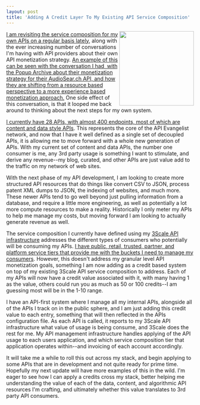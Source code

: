 ```yaml
---
layout: post
title: 'Adding A Credit Layer To My Existing API Service Composition'
---
```

<p><img src="https://s3.amazonaws.com/kinlane-productions/bw-icons/bw-counting.png" alt="" width="200" align="right" /></p>
<p><a href="http://apievangelist.com/2015/02/02/api-management-infrastructure-and-service-composition-is-key-to-orchestration-with-microservices-in-a-containerized-world/">I am revisiting the service composition for my own APIs on a regular basis lately</a>, along with the ever increasing number of conversations I'm having with API providers about their own API monetization strategy. <a href="http://apievangelist.com/2015/07/30/is-your-monetization-rooted-in-the-resource-or-experience-side-of-your-api-operations/">An example of this can be seen with the conversation I had&nbsp;&nbsp;with the Popup Archive about their monetization strategy for their AudioSear.ch API, and how they are shifting from a resource based perspective to a more experience based monetization approach.</a> One side effect of this conversation, is that it looped me back around to thinking about the next steps for my own system.</p>
<p><a href="https://kin-lane.github.io/master/">I currently have 28 APIs, with almost 400 endpoints, most of which are content and data style APIs</a>. This represents the core of the API Evangelist network, and now that I have it well defined as a single set of decoupled APIs, it is allowing me to move forward with a whole new generation of APIs. With my current set of content and data APIs, the number one consumer is me, any 3rd party usage is something I want to stimulate, and derive any revenue--my blog, curated, and other APIs are just value add to the traffic on my network of web sites.&nbsp;</p>
<p>With the next phase of my API development, I am looking to create more structured API resources that do things like convert CSV to JSON, process patent XML dumps to JSON, the indexing of websites, and much more. These newer APIs tend to go well beyond just pulling information from a database, and require a little more engineering, as well as potentially a lot more compute resources to make a reality. Historically I only meter my APIs to help me manage my costs, but moving forward I am looking to actually generate revenue as well.&nbsp;</p>
<p>The service composition I currently have defined using my <a href="http://3scale.net">3Scale API infrastructure</a> addresses the different types of consumers who potentially will be consuming my APIs. <a href="http://apievangelist.com/2015/06/08/my-api-service-composition-tiers/">I have public, retail, trusted, partner, and platform service tiers that provide me with the buckets I need to manage my consumers</a>. However, this doesn't address my granular level API monetization goals, something I am now adding as a credit based system on top of my existing 3Scale API service composition to address. Each of my APIs will now have a credit value associated with it, with many having 1 as the value, others could run you as much as 50 or 100 credits--I am guessing most will be in the 1-10 range.&nbsp;</p>
<p>I have an API-first system where I manage all my internal APIs, alongside all of the APIs I track on in the public sphere, and I am just adding this credit value to each entry, something that will then reflected in the APIs configuration file. As each API is called, it reports to my 3Scale API infrastructure what value of usage is being consume, and 3Scale does the rest for me. My API management infrastructure handles applying of the API usage to each users application, and which service composition tier that application operates within--and invoicing of each account accordingly.</p>
<p>It will take me a while to roll this out across my stack, and begin applying to some APIs that are in development and not quite ready for prime time. Hopefully my next update will have more examples of this in the wild. I'm eager to see how I can apply a credits cross my stack, better helping me understanding the value of each of the data, content, and algorithmic API resources I'm crafting, and ultimately whether this value translates to 3rd party API consumers.</p>